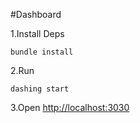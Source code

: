 #Dashboard


1.Install Deps

    bundle install

2.Run

	dashing start        

3.Open [http://localhost:3030](http://localhost:3030)	
